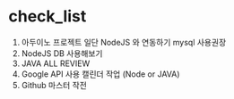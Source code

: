 # check_list

1. 아두이노 프로젝트 일단 NodeJS 와 연동하기 mysql 사용권장
2. NodeJS DB 사용해보기
3. JAVA ALL REVIEW 
4. Google API 사용 캘린더 작업 (Node or JAVA)
5. Github 마스터 작전

